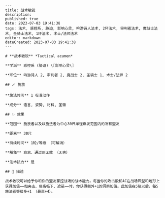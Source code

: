 
    ---
    title: 战术敏锐
    description: 
    published: true
    date: 2023-07-03 19:41:38
    tags: 法术, 惑控系, 胁迫, 影响心灵, 吟游诗人法术, 2环法术, 审判者法术, 魔战士法术, 圣骑士法术, 1环法术, 术士/法师法术
    editor: markdown
    dateCreated: 2023-07-03 19:41:38
    ---

    # **战术敏锐** *Tactical acumen*

    **学派** 惑控系 (胁迫) \[影响心灵\] 

    **环位** 吟游诗人 2, 审判者 2, 魔战士 2, 圣骑士 1, 术士/法师 2

    ## 🪄 施放

    **施法时间** 1 标准动作

    **成分** 语言, 姿势, 材料, 圣徽

    ## ✨ 效果  

    **范围** 施放者以及以施法者为中心30尺半径爆发范围内的所有盟友

    **距离** 30尺  

    **持续时间** 1轮/等级 （可解消） 

    **豁免** 意志，通过则无效 （无害）

    **法术抗力** 是

    ## 📖 描述

    战术敏锐可以给予你和你的盟友掌控战场的战术能力。每当你的攻击骰和AC在战场阵型和地形上获得加值——如夹击、居高临下、遮蔽——时，你获得额外+1的洞察加值。此加值在5级以后，每5施法者等级多+1 （最高+4）。
    